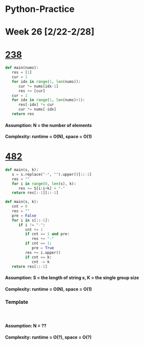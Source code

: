 # Python-Practice

# Week 26 [2/22-2/28]

# [238](https://leetcode.com/problems/product-of-array-except-self/)
```python
def main(nums):
   res = [1]
   cur = 1
   for idx in range(1, len(nums)):
      cur *= nums[idx-1]
      res += [cur]
   cur = 1
   for idx in range(1, len(nums)+1):
      res[-idx] *= cur
      cur *= nums[-idx]
   return res
```
#### Assumption: N = the number of elements
#### Complexity: runtime = O(N), space = O(1)

# [482](https://leetcode.com/problems/license-key-formatting/)
```python
def main(s, k):
   s = s.replace("-", "").upper()[::-1]
   res = ""
   for i in range(0, len(s), k):
      res += S[i:i+k] + "-"
   return res[:-1][::-1]
```
```python
def main(s, k):
   cnt = 0
   res = ""
   pre = False
   for i in s[::-1]:
      if i != "-":
         cnt += 1
         if cnt == 1 and pre:
            res += "-"
         if cnt == 1:
            pre = True
         res += i.upper()
         if cnt == k:
            cnt -= k
   return res[::-1]
```
#### Assumption: S = the length of string s, K = the single group size
#### Complexity: runtime = O(N), space = O(1)

### Template
# []()
```python
```
#### Assumption: N = ??
#### Complexity: runtime = O(?), space = O(?)
